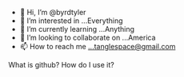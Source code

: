 - 👋 Hi, I’m @byrdtyler
- 👀 I’m interested in ...Everything
- 🌱 I’m currently learning ...Anything
- 💞️ I’m looking to collaborate on ...America
- 📫 How to reach me ...tanglespace@gmail.com

What is github? How do I use it?

<!---
byrdtyler/byrdtyler is a ✨ special ✨ repository because its `README.md` (this file) appears on your GitHub profile.
You can click the Preview link to take a look at your changes.
--->
